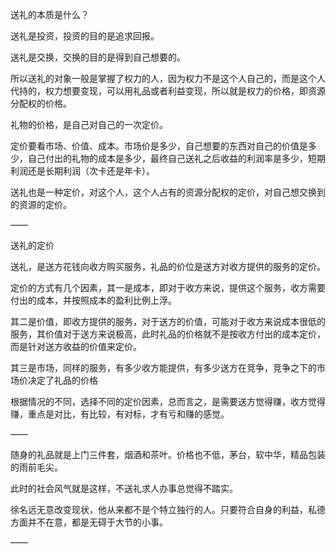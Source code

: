 送礼的本质是什么？

送礼是投资，投资的目的是追求回报。

送礼是交换，交换的目的是得到自己想要的。

所以送礼的对象一般是掌握了权力的人，因为权力不是这个人自己的，而是这个人代持的，权力想要变现，可以用礼品或者利益变现，所以就是权力的价格，即资源分配权的价格。

礼物的价格，是自己对自己的一次定价。

定价要看市场、价值、成本。市场价是多少，自己想要的东西对自己的价值是多少，自己付出的礼物的成本是多少，最终自己送礼之后收益的利润率是多少，短期利润还是长期利润（次卡还是年卡）。

送礼也是一种定价，对这个人，这个人占有的资源分配权的定价，对自己想交换到的资源的定价。

——

送礼的定价

送礼，是送方花钱向收方购买服务，礼品的价位是送方对收方提供的服务的定价。

定价的方式有几个因素，其一是成本，即对于收方来说，提供这个服务，收方需要付出的成本，并按照成本的盈利比例上浮。

其二是价值，即收方提供的服务，对于送方的价值，可能对于收方来说成本很低的服务，其价值对于送方来说极高，此时礼品的价格就不是按收方付出的成本定价，而是针对送方收益的价值来定价。

其三是市场，同样的服务，有多少收方能提供，有多少送方在竞争，竞争之下的市场价决定了礼品的价格

根据情况的不同，选择不同的定价因素，总而言之，是需要送方觉得赚，收方觉得赚，重点是对比，有比较，有对标，才有亏和赚的感觉。

——

随身的礼品就是上门三件套，烟酒和茶叶。价格也不低，茅台，软中华，精品包装的雨前毛尖。

此时的社会风气就是这样，不送礼求人办事总觉得不踏实。

徐名远无意改变现状，他从来都不是个特立独行的人。只要符合自身的利益，私德方面并不在意，都是无碍于大节的小事。

——

